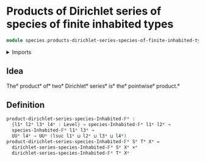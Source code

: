 # Products of Dirichlet series of species of finite inhabited types

```agda
module species.products-dirichlet-series-species-of-finite-inhabited-typesᵉ where
```

<details><summary>Imports</summary>

```agda
open import foundation.cartesian-product-typesᵉ
open import foundation.universe-levelsᵉ

open import species.dirichlet-series-species-of-finite-inhabited-typesᵉ
open import species.species-of-finite-inhabited-typesᵉ
```

</details>

## Idea

Theᵉ productᵉ ofᵉ twoᵉ Dirichletᵉ seriesᵉ isᵉ theᵉ pointwiseᵉ product.ᵉ

## Definition

```agda
product-dirichlet-series-species-Inhabited-𝔽ᵉ :
  {l1ᵉ l2ᵉ l3ᵉ l4ᵉ : Level} → species-Inhabited-𝔽ᵉ l1ᵉ l2ᵉ →
  species-Inhabited-𝔽ᵉ l1ᵉ l3ᵉ →
  UUᵉ l4ᵉ → UUᵉ (lsuc l1ᵉ ⊔ l2ᵉ ⊔ l3ᵉ ⊔ l4ᵉ)
product-dirichlet-series-species-Inhabited-𝔽ᵉ Sᵉ Tᵉ Xᵉ =
  dirichlet-series-species-Inhabited-𝔽ᵉ Sᵉ Xᵉ ×ᵉ
  dirichlet-series-species-Inhabited-𝔽ᵉ Tᵉ Xᵉ
```